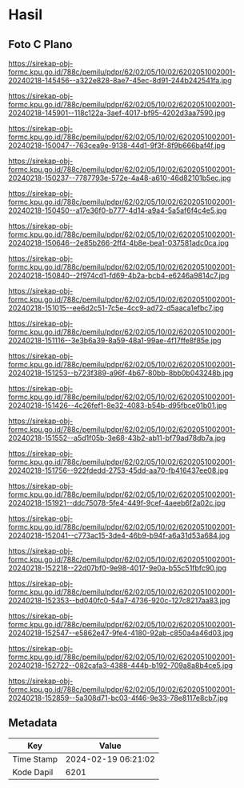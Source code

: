 # Hasil

## Foto C Plano

https://sirekap-obj-formc.kpu.go.id/788c/pemilu/pdpr/62/02/05/10/02/6202051002001-20240218-145456--a322e828-8ae7-45ec-8d91-244b242541fa.jpg

https://sirekap-obj-formc.kpu.go.id/788c/pemilu/pdpr/62/02/05/10/02/6202051002001-20240218-145901--118c122a-3aef-4017-bf95-4202d3aa7590.jpg

https://sirekap-obj-formc.kpu.go.id/788c/pemilu/pdpr/62/02/05/10/02/6202051002001-20240218-150047--763cea9e-9138-44d1-9f3f-8f9b666baf4f.jpg

https://sirekap-obj-formc.kpu.go.id/788c/pemilu/pdpr/62/02/05/10/02/6202051002001-20240218-150237--7787793e-572e-4a48-a610-46d82101b5ec.jpg

https://sirekap-obj-formc.kpu.go.id/788c/pemilu/pdpr/62/02/05/10/02/6202051002001-20240218-150450--a17e36f0-b777-4d14-a9a4-5a5af6f4c4e5.jpg

https://sirekap-obj-formc.kpu.go.id/788c/pemilu/pdpr/62/02/05/10/02/6202051002001-20240218-150646--2e85b266-2ff4-4b8e-bea1-037581adc0ca.jpg

https://sirekap-obj-formc.kpu.go.id/788c/pemilu/pdpr/62/02/05/10/02/6202051002001-20240218-150840--2f974cd1-fd69-4b2a-bcb4-e6246a9814c7.jpg

https://sirekap-obj-formc.kpu.go.id/788c/pemilu/pdpr/62/02/05/10/02/6202051002001-20240218-151015--ee6d2c51-7c5e-4cc9-ad72-d5aaca1efbc7.jpg

https://sirekap-obj-formc.kpu.go.id/788c/pemilu/pdpr/62/02/05/10/02/6202051002001-20240218-151116--3e3b6a39-8a59-48a1-99ae-4f17ffe8f85e.jpg

https://sirekap-obj-formc.kpu.go.id/788c/pemilu/pdpr/62/02/05/10/02/6202051002001-20240218-151253--b723f389-a96f-4b67-80bb-8bb0b043248b.jpg

https://sirekap-obj-formc.kpu.go.id/788c/pemilu/pdpr/62/02/05/10/02/6202051002001-20240218-151426--4c26fef1-8e32-4083-b54b-d95fbce01b01.jpg

https://sirekap-obj-formc.kpu.go.id/788c/pemilu/pdpr/62/02/05/10/02/6202051002001-20240218-151552--a5d1f05b-3e68-43b2-ab11-bf79ad78db7a.jpg

https://sirekap-obj-formc.kpu.go.id/788c/pemilu/pdpr/62/02/05/10/02/6202051002001-20240218-151756--922fdedd-2753-45dd-aa70-fb416437ee08.jpg

https://sirekap-obj-formc.kpu.go.id/788c/pemilu/pdpr/62/02/05/10/02/6202051002001-20240218-151921--ddc75078-5fe4-449f-9cef-4aeeb6f2a02c.jpg

https://sirekap-obj-formc.kpu.go.id/788c/pemilu/pdpr/62/02/05/10/02/6202051002001-20240218-152041--c773ac15-3de4-46b9-b94f-a6a31d53a684.jpg

https://sirekap-obj-formc.kpu.go.id/788c/pemilu/pdpr/62/02/05/10/02/6202051002001-20240218-152218--22d07bf0-9e98-4017-9e0a-b55c51fbfc90.jpg

https://sirekap-obj-formc.kpu.go.id/788c/pemilu/pdpr/62/02/05/10/02/6202051002001-20240218-152353--bd040fc0-54a7-4736-920c-127c8217aa83.jpg

https://sirekap-obj-formc.kpu.go.id/788c/pemilu/pdpr/62/02/05/10/02/6202051002001-20240218-152547--e5862e47-9fe4-4180-92ab-c850a4a46d03.jpg

https://sirekap-obj-formc.kpu.go.id/788c/pemilu/pdpr/62/02/05/10/02/6202051002001-20240218-152722--082cafa3-4388-444b-b192-709a8a8b4ce5.jpg

https://sirekap-obj-formc.kpu.go.id/788c/pemilu/pdpr/62/02/05/10/02/6202051002001-20240218-152859--5a308d71-bc03-4f46-9e33-78e8117e8cb7.jpg


## Metadata

| Key        | Value               |
| ---------- | ------------------- |
| Time Stamp | 2024-02-19 06:21:02 |
| Kode Dapil | 6201                |



